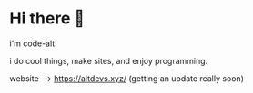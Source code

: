 # Hi there 👋

i'm code-alt!

i do cool things, make sites, and enjoy programming.

website --> https://altdevs.xyz/ (getting an update really soon)
